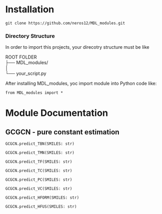 # Installation
```
git clone https://github.com/neros12/MDL_modules.git
```

### Directory Structure
In order to import this projects, your direcotry structure must be like

ROOT FOLDER  
├── MDL_modules/  
│  
└── your_script.py  

After installing MDL_modules, yoc import module into Python code like:
```
from MDL_modules import *
```

# Module Documentation  
## GCGCN - pure constant estimation



```
GCGCN.predict_TBN(SMILES: str)
```
```
GCGCN.predict_TMN(SMILES: str)
```
```
GCGCN.predict_TF(SMILES: str)
```
```
GCGCN.predict_TC(SMILES: str)
```
```
GCGCN.predict_PC(SMILES: str)
```
```
GCGCN.predict_VC(SMILES: str)
```
```
GCGCN.predict_HFORM(SMILES: str)
```
```
GCGCN.predict_HFUS(SMILES: str)
```
